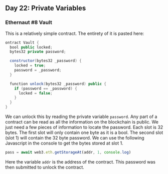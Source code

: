 
## Day 22: Private Variables

### Ethernaut #8 Vault

This is a relatively simple contract.  The entirety of it is pasted here: 

```Java
ontract Vault {
  bool public locked;
  bytes32 private password;

  constructor(bytes32 _password) {
    locked = true;
    password = _password;
  }

  function unlock(bytes32 _password) public {
    if (password == _password) {
      locked = false;
    }
  }
}
```

We can unlock this by reading the private variable ```password```.  Any part of a contract can be read as all the information on the blockchain is public.  We just need a few pieces of information to locate the password.  Each slot is 32 bytes.  The first slot will only contain one byte as it is a bool.  The second slot (slot 1) will contain the 32 byte password.  We can use the following Javascript in the console to get the bytes stored at slot 1.  

```Javascript
pass = await web3.eth.getStorageAt(addr, 1, console.log)
```

Here the variable ```addr``` is the address of the contract.  This password was then submitted to unlock the contract.  